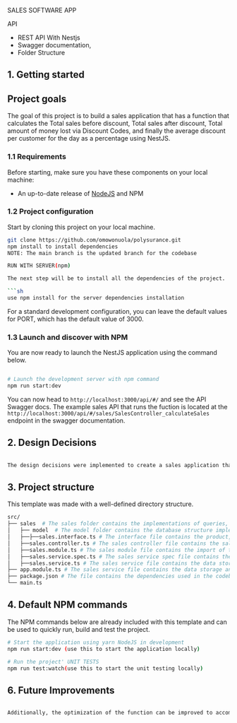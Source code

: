 SALES SOFTWARE APP


API

- REST API With Nestjs
- Swagger documentation,
- Folder Structure

## 1. Getting started
## Project goals

The goal of this project is to build a sales application that has a function that calculates the Total sales before discount, Total sales after discount, Total amount of money lost via Discount Codes, and finally the average discount per customer for the day as a percentage using NestJS.

### 1.1 Requirements

Before starting, make sure you have these components on your local machine:

- An up-to-date release of [NodeJS](https://nodejs.org/) and NPM

### 1.2 Project configuration

Start by cloning this project on your local machine.

``` sh
git clone https://github.com/omowonuola/polysurance.git
npm install to install dependencies
NOTE: The main branch is the updated branch for the codebase

RUN WITH SERVER(npm)

The next step will be to install all the dependencies of the project.

```sh
use npm install for the server dependencies installation
```

For a standard development configuration, you can leave the default values for PORT, which has the default value of 3000.

### 1.3 Launch and discover with NPM

You are now ready to launch the NestJS application using the command below.

```sh

# Launch the development server with npm command
npm run start:dev
```

You can now head to `http://localhost:3000/api/#/` and see the API Swagger docs. 
The example sales API that runs the fuction is located at the `http://localhost:3000/api/#/sales/SalesController_calculateSales` endpoint in the swagger documentation.

## 2. Design Decisions

```sh

The design decisions were implemented to create a sales application that is scalable, secure, and efficient. Using the model that helps to accommodate a large number of sales records, the application efficiently calculates the total sales before discount, total sales after discount, the total amount of money lost via Discount Codes, and finally the average discount per customer for the day as a percentage.
```
## 3. Project structure

This template was made with a well-defined directory structure.

```sh
src/
├── sales  # The sales folder contains the implementations of queries, API for the sales function
│   ├── model  # The model folder contains the database structure implementations for the sale app
│   ├──├──sales.interface.ts # The interface file contains the product, order and discount interface.
│   ├──sales.controller.ts # The sales controller file contains the sales routes for the APIs.
│   ├──sales.module.ts # The sales module file contains the import of the sales services and controller
│   ├──sales.service.spec.ts # The sales service spec file contains the unit test for sales service APIs
│   ├──sales.service.ts # The sales service file contains the data storage and retrieval queries for sales
├── app.module.ts # The sales service file contains the data storage and retrieval queries for sales
├── package.json # The file contains the dependencies used in the codebase.
└── main.ts
```

## 4. Default NPM commands

The NPM commands below are already included with this template and can be used to quickly run, build and test the project.

```sh
# Start the application using yarn NodeJS in development
npm run start:dev (use this to start the application locally)

# Run the project' UNIT TESTS
npm run test:watch(use this to start the unit testing locally)
```


## 6. Future Improvements
```sh

Additionally, the optimization of the function can be improved to accommodate heavy data from the sales database.

```
